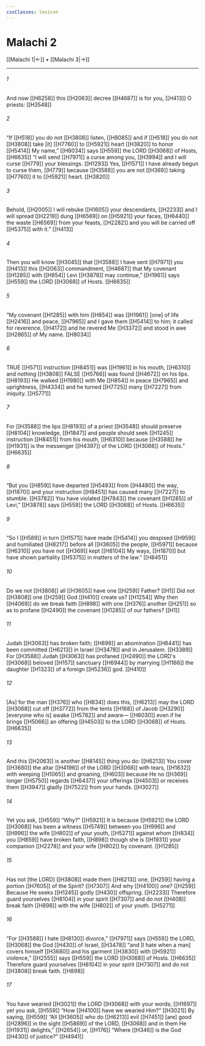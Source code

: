 ```yaml
---
cssClasses: lexicon
---
```


# Malachi 2

[[Malachi 1|←]] • [[Malachi 3|→]]

---

###### 1
And now [[H6258]] this [[H2063]] decree [[H4687]] is for you, [[H413]] O priests: [[H3548]]

###### 2
“If [[H518]] you do not [[H3808]] listen, [[H8085]] and if [[H518]] you do not [[H3808]] take [it] [[H7760]] to [[H5921]] heart [[H3820]] to honor [[H5414]] My name,” [[H8034]] says [[H559]] the LORD [[H3068]] of Hosts, [[H6635]] “I will send [[H7971]] a curse among you, [[H3994]] and I will curse [[H779]] your blessings. [[H1293]] Yes, [[H1571]] I have already begun to curse them, [[H779]] because [[H3588]] you are not [[H369]] taking [[H7760]] it to [[H5921]] heart. [[H3820]]

###### 3
Behold, [[H2005]] I will rebuke [[H1605]] your  descendants, [[H2233]] and I will spread [[H2219]] dung [[H6569]] on [[H5921]] your faces, [[H6440]] the waste [[H6569]] from your feasts, [[H2282]] and you will be carried off [[H5375]] with it.” [[H413]]

###### 4
Then you will know [[H3045]] that [[H3588]] I have sent [[H7971]] you [[H413]] this [[H2063]] commandment, [[H4687]] that My covenant [[H1285]] with [[H854]] Levi [[H3878]] may continue,” [[H1961]] says [[H559]] the LORD [[H3068]] of Hosts. [[H6635]]

###### 5
“My covenant [[H1285]] with him [[H854]] was [[H1961]] [one] of life [[H2416]] and peace, [[H7965]] and I gave them [[H5414]] to him;  it called for reverence, [[H4172]] and he revered Me [[H3372]] and stood in awe [[H2865]] of My name. [[H8034]]

###### 6
TRUE [[H571]] instruction [[H8451]] was [[H1961]] in his mouth, [[H6310]] and nothing [[H3808]] FALSE [[H5766]] was found [[H4672]] on his lips. [[H8193]] He walked [[H1980]] with Me [[H854]] in peace [[H7965]] and uprightness, [[H4334]] and he turned [[H7725]] many [[H7227]] from iniquity. [[H5771]]

###### 7
For [[H3588]] the lips [[H8193]] of a priest [[H3548]] should preserve [[H8104]] knowledge, [[H1847]] and people should seek [[H1245]] instruction [[H8451]] from his mouth, [[H6310]] because [[H3588]] he [[H1931]] is the messenger [[H4397]] of the LORD [[H3068]] of Hosts.” [[H6635]]

###### 8
“But you [[H859]] have departed [[H5493]] from [[H4480]] the way, [[H1870]] and your instruction [[H8451]] has caused many [[H7227]] to stumble. [[H3782]] You have violated [[H7843]] the covenant [[H1285]] of Levi,” [[H3878]] says [[H559]] the LORD [[H3068]] of Hosts. [[H6635]]

###### 9
“So I [[H589]] in turn [[H1571]] have made [[H5414]] you despised [[H959]] and humiliated [[H8217]] before all [[H3605]] the people, [[H5971]] because [[H6310]] you have not [[H369]] kept [[H8104]] My ways, [[H1870]] but have shown partiality [[H5375]] in matters of the law.” [[H8451]]

###### 10
Do we not [[H3808]] all [[H3605]] have one [[H259]] Father? [[H1]] Did not [[H3808]] one [[H259]] God [[H410]] create us? [[H1254]] Why then [[H4069]] do we break faith [[H898]] with one [[H376]] another [[H251]] so as to profane [[H2490]] the covenant [[H1285]] of our fathers? [[H1]]

###### 11
Judah [[H3063]] has broken faith; [[H898]] an abomination [[H8441]] has been committed [[H6213]] in Israel [[H3478]] and in Jerusalem. [[H3389]] For [[H3588]] Judah [[H3063]] has profaned [[H2490]] the LORD's [[H3068]] beloved [[H157]] sanctuary [[H6944]] by marrying [[H1166]] the daughter [[H1323]] of a foreign [[H5236]] god. [[H410]]

###### 12
[As] for the man [[H376]] who [[H834]] does this, [[H6213]] may the LORD [[H3068]] cut off [[H3772]] from the tents [[H168]] of Jacob [[H3290]] [everyone who is] awake [[H5782]] and aware— [[H6030]] even if he brings [[H5066]] an offering [[H4503]] to the LORD [[H3068]] of Hosts. [[H6635]]

###### 13
And this [[H2063]] is another [[H8145]] thing you do: [[H6213]] You cover [[H3680]] the altar [[H4196]] of the LORD [[H3068]] with tears, [[H1832]] with weeping [[H1065]] and groaning, [[H603]] because He no [[H369]] longer [[H5750]] regards [[H6437]] your offerings [[H4503]] or receives them [[H3947]] gladly [[H7522]] from your hands. [[H3027]]

###### 14
Yet you ask, [[H559]] “Why?” [[H5921]] It is because [[H5921]] the LORD [[H3068]] has been a witness [[H5749]] between you [[H996]] and [[H996]] the wife [[H802]] of your youth, [[H5271]] against whom [[H834]] you [[H859]] have broken faith, [[H898]] though she is [[H1931]] your companion [[H2278]] and your wife [[H802]] by covenant. [[H1285]]

###### 15
Has not [the LORD] [[H3808]] made them [[H6213]] one, [[H259]] having a portion [[H7605]] of the Spirit? [[H7307]] And why [[H4100]] one? [[H259]] Because He seeks [[H1245]] godly [[H430]] offspring. [[H2233]] Therefore guard yourselves [[H8104]] in your spirit [[H7307]] and do not [[H408]] break faith [[H898]] with the wife [[H802]] of your youth. [[H5271]]

###### 16
“For [[H3588]] I hate [[H8130]] divorce,” [[H7971]] says [[H559]] the LORD, [[H3068]] the God [[H430]] of Israel, [[H3478]] “and [I hate when a man] covers himself [[H3680]] and his garment [[H3830]] with [[H5921]] violence,” [[H2555]] says [[H559]] the LORD [[H3068]] of Hosts. [[H6635]] Therefore guard yourselves [[H8104]] in your spirit [[H7307]] and do not [[H3808]] break faith. [[H898]]

###### 17
You have wearied [[H3021]] the LORD [[H3068]] with your words; [[H1697]] yet you ask, [[H559]] “How [[H4100]] have we wearied Him?” [[H3021]] By saying, [[H559]] “All [[H3605]] who do [[H6213]] evil [[H7451]] [are] good [[H2896]] in the sight [[H5869]] of the LORD, [[H3068]] and in them  He [[H1931]] delights,” [[H2654]] or, [[H176]] “Where [[H346]] is the God [[H430]] of justice?” [[H4941]]

